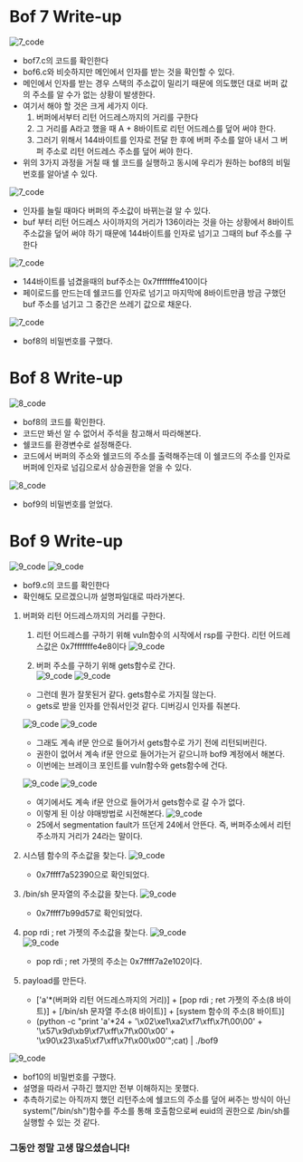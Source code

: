 # Bof 7 Write-up

![7_code](7_code1.jpg)
- bof7.c의 코드를 확인한다
- bof6.c와 비슷하지만 메인에서 인자를 받는 것을 확인할 수 있다. 
- 메인에서 인자를 받는 경우 스택의 주소값이 밀리기 때문에 의도했던 대로 버퍼 값의 주소를 알 수가 없는 상황이 발생한다. 
- 여기서 해야 할 것은 크게 세가지 이다.
  1. 버퍼에서부터 리턴 어드레스까지의 거리를 구한다
  2. 그 거리를 A라고 했을 때 A + 8바이트로 리턴 어드레스를 덮어 써야 한다. 
  3. 그러기 위해서 144바이트를 인자로 전달 한 후에 버퍼 주소를 알아 내서 그 버퍼 주소로 리턴 어드레스 주소를 덮어 써야 한다. 
- 위의 3가지 과정을 거칠 때 쉘 코드를 실행하고 동시에 우리가 원하는 bof8의 비밀번호를 알아낼 수 있다.  

![7_code](7_code2.jpg)
- 인자를 늘릴 때마다 버퍼의 주소값이 바뀌는걸 알 수 있다. 
- buf 부터 리턴 어드레스 사이까지의 거리가 136이라는 것을 아는 상황에서 8바이트 주소값을 덮어 써야 하기 때문에 144바이트를 인자로 넘기고 그때의 buf 주소를 구한다

![7_code](7_code4.jpg)
- 144바이트를 넘겼을때의 buf주소는 0x7fffffffe410이다
- 페이로드를 만드는데 쉘코드를 인자로 넘기고 마지막에 8바이트만큼 방금 구했던 buf 주소를 넘기고 그 중간은 쓰레기 값으로 채운다. 

![7_code](7_code5.jpg)
- bof8의 비밀번호를 구했다. 


# Bof 8 Write-up

![8_code](8_code2.jpg)
- bof8의 코드를 확인한다.
- 코드만 봐선 알 수 없어서 주석을 참고해서 따라해본다. 
- 쉘코드를 환경변수로 설정해준다.
- 코드에서 버퍼의 주소와 쉘코드의 주소를 출력해주는데 이 쉘코드의 주소를 인자로 버퍼에 인자로 넘김으로서 상승권한을 얻을 수 있다. 

![8_code](8_code1.jpg)
- bof9의 비밀번호를 얻었다. 

# Bof 9 Write-up

![9_code](9_code1.jpg)
![9_code](9_code111.jpg)
- bof9.c의 코드를 확인한다
- 확인해도 모르겠으니까 설명파일대로 따라가본다. 

1. 버퍼와 리턴 어드레스까지의 거리를 구한다.
   1. 리턴 어드레스를 구하기 위해 vuln함수의 시작에서 rsp를 구한다. 리턴 어드레스값은 0x7fffffffe4e8이다
   ![9_code](9_code2.jpg)

   2. 버퍼 주소를 구하기 위해 gets함수로 간다.  
   ![9_code](9_code3.jpg)
   ![9_code](9_code4.jpg)
   - 그런데 뭔가 잘못된거 같다. gets함수로 가지질 않는다. 
   - gets로 받을 인자를 안줘서인것 같다. 디버깅시 인자를 줘본다. 

   ![9_code](9_code5.jpg)
   ![9_code](9_code6.jpg)

   - 그래도 계속 if문 안으로 들어가서 gets함수로 가기 전에 리턴되버린다. 
   - 권한이 없어서 계속 if문 안으로 들어가는거 같으니까 bof9 계정에서 해본다. 
   - 이번에는 브레이크 포인트를 vuln함수와 gets함수에 건다. 

   ![9_code](9_code7.jpg)
   ![9_code](9_code8.jpg)
   - 여기에서도 계속 if문 안으로 들어가서 gets함수로 갈 수가 없다. 
   - 이렇게 된 이상 야매방법로 시전해본다. 
   ![9_code](9_code10.jpg)
   - 25에서 segmentation fault가 뜨던게 24에서 안뜬다. 즉, 버퍼주소에서 리턴주소까지 거리가 24라는 말이다. 

2. 시스템 함수의 주소값을 찾는다.
   ![9_code](9_code11.jpg)  
   - 0x7ffff7a52390으로 확인되었다. 

3. /bin/sh 문자열의 주소값을 찾는다.
   ![9_code](9_code12.jpg)  
   - 0x7ffff7b99d57로 확인되었다. 

4. pop rdi ; ret 가젯의 주소값을 찾는다.
   ![9_code](9_code13.jpg)  
   ![9_code](9_code14.jpg)  
   - pop rdi ; ret 가젯의 주소는  0x7ffff7a2e102이다. 

5. payload를 만든다. 
   - ['a'*(버퍼와 리턴 어드레스까지의 거리)] + [pop rdi ; ret 가젯의 주소(8 바이트)] + [/bin/sh 문자열 주소(8 바이트)] + [system 함수의 주소(8 바이트)] 
   - (python -c "print 'a'*24 + '\x02\xe1\xa2\xf7\xff\x7f\00\00' + '\x57\x9d\xb9\xf7\xff\x7f\x00\x00' + '\x90\x23\xa5\xf7\xff\x7f\x00\x00'";cat) | ./bof9  

![9_code](9_code15.jpg) 
- bof10의 비밀번호를 구했다.  
- 설명을 따라서 구하긴 했지만 전부 이해하지는 못했다.
- 추측하기로는 아직까지 했던 리턴주소에 쉘코드의 주소를 덮어 써주는 방식이 아닌 system("/bin/sh")함수를 주소를 통해 호출함으로써 euid의 권한으로 /bin/sh를 실행할 수 있는 것 같다. 





### 그동안 정말 고생 많으셨습니다!


